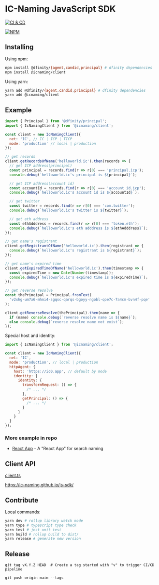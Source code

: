 # IC-Naming JavaScript SDK

[![CI & CD](https://github.com/IC-Naming/js-sdk/actions/workflows/pipeline.yml/badge.svg)][1]

[![NPM](https://nodei.co/npm/@icnaming/client.png?downloads=true&downloadRank=true&stars=true)][2]

## Installing

Using npm:

```sh
npm install @dfinity/{agent,candid,principal} # dfinity dependencies
npm install @icnaming/client
```

Using yarn:

```sh
yarn add @dfinity/{agent,candid,principal} # dfinity dependencies
yarn add @icnaming/client
```

<!--
Using unpkg CDN. Access through `(window or global).IcNaming.Client`:

```html
<script src="https://unpkg.com/browse/@icnaming/client/dist/index-umd.js"></script>
``` -->

## Example

```js
import { Principal } from '@dfinity/principal';
import { IcNamingClient } from '@icnaming/client';

const client = new IcNamingClient({
  net: 'IC', // IC | ICP | TICP
  mode: 'production' // local | production
});

// get records
client.getRecordsOfName('helloworld.ic').then(records => {
  // get ICP address(principal)
  const principal = records.find(r => r[0] === 'principal.icp');
  console.debug(`helloworld.ic's principal is ${principal}`);

  // get ICP address(account id)
  const accountId = records.find(r => r[0] === 'account_id.icp');
  console.debug(`helloworld.ic's account id is ${accountId}`);

  // get twitter
  const twitter = records.find(r => r[0] === 'com.twitter');
  console.debug(`helloworld.ic's twitter is ${twitter}`);

  // get eth address
  const ethAdddress = records.find(r => r[0] === 'token.eth');
  console.debug(`helloworld.ic's eth adddress is ${ethAdddress}`);
});

// get name's registrant
client.getRegistrantOfName('helloworld.ic').then(registrant => {
  console.debug(`helloworld.ic's registrant is ${registrant}`);
});

// get name's expired time
client.getExpiredTimeOfName('helloworld.ic').then(timestamp => {
  const expiredTime = new Date(Number(timestamp));
  console.debug(`helloworld.ic's expired time is ${expiredTime}`);
});

// get reverse resolve
const thePrincipal = Principal.fromText(
  'v2xhg-um7x6-mhni4-sgqsc-qarqs-bgoyy-ngobl-qoe7c-7a4cm-bvn4f-pqe'
);

client.getReverseResolve(thePrincipal).then(name => {
  if (name) console.debug(`reverse resolve name is ${name}`);
  else console.debug(`reverse resolve name not exist`);
});
```

Special host and identity:

```js
import { IcNamingClient } from '@icnaming/client';

const client = new IcNamingClient({
  net: 'IC',
  mode: 'production', // local | production
  httpAgent: {
    host: 'https://ic0.app', // default by mode
    identity: {
      identity: {
        transformRequest: () => {
          /* ... */
        },
        getPrincipal: () => {
          /* ... */
        }
      }
    }
  }
});
```

### More example in repo

- [React App](./examples/react-app/) - A "React App" for search naming

## Client API

[client.ts](./src/client.ts)

https://ic-naming.github.io/js-sdk/

## Contribute

Local commands:

```sh
yarn dev # rollup library watch mode
yarn type # typescript type check
yarn test # jest unit test
yarn build # rollup build to dist/
yarn release # generate new version
```

## Release

```shell
git tag vX.Y.Z HEAD  # Create a tag started with "v" to trigger CI/CD pipeline

git push origin main --tags
```

[1]: https://github.com/IC-Naming/js-sdk/actions/workflows/pipeline.yml
[2]: https://nodei.co/npm/@icnaming/client/
